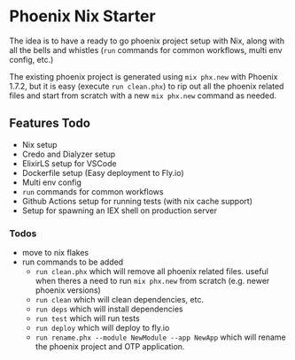 # Phoenix Nix Starter

The idea is to have a ready to go phoenix project setup with Nix, along with all the bells and whistles (`run` commands for common workflows, multi env config, etc.)

The existing phoenix project is generated using `mix phx.new` with Phoenix 1.7.2, but it is easy (execute `run clean.phx`) to rip out all the phoenix related files and start from scratch with a new `mix phx.new` command as needed.

## Features Todo

- Nix setup
- Credo and Dialyzer setup
- ElixirLS setup for VSCode
- Dockerfile setup (Easy deployment to Fly.io)
- Multi env config
- `run` commands for common workflows
- Github Actions setup for running tests (with nix cache support)
- Setup for spawning an IEX shell on production server

### Todos

- move to nix flakes
- run commands to be added
  - `run clean.phx` which will remove all phoenix related files. useful when theres a need to run `mix phx.new` from scratch (e.g. newer phoenix versions)
  - `run clean` which will clean dependencies, etc.
  - `run deps` which will install dependencies
  - `run test` which will run tests
  - `run deploy` which will deploy to fly.io
  - `run rename.phx --module NewModule --app NewApp` which will rename the phoenix project and OTP application.
